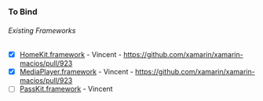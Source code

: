 ### To Bind
###### Existing Frameworks
- [X] [HomeKit.framework](https://github.com/xamarin/xamarin-macios/wiki/HomeKit-iOS-Beta1) - Vincent - https://github.com/xamarin/xamarin-macios/pull/923
- [X] [MediaPlayer.framework](https://github.com/xamarin/xamarin-macios/wiki/MediaPlayer-iOS-Beta1) - Vincent - https://github.com/xamarin/xamarin-macios/pull/923
- [ ] [PassKit.framework](https://github.com/xamarin/xamarin-macios/wiki/PassKit-iOS-Beta1) - Vincent